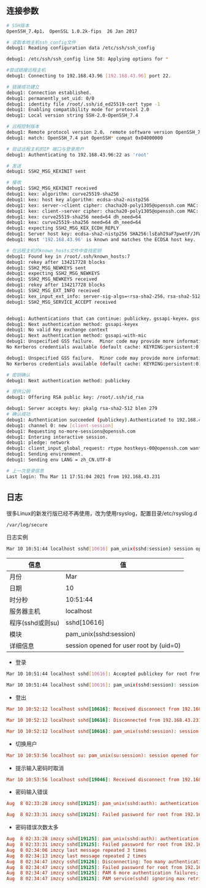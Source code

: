 <!--
 * @Description: 
 * @Version: 1.0
 * @Author: DaLao
 * @Email: dalao_li@163.com
 * @Date: 2021-03-10 10:19:22
 * @LastEditors: DaLao
 * @LastEditTime: 2021-12-29 21:19:41
-->
## 连接参数

```sh
# SSH版本
OpenSSH_7.4p1， OpenSSL 1.0.2k-fips  26 Jan 2017

# 读取本地主机ssh_config文件
debug1: Reading configuration data /etc/ssh/ssh_config

debug1: /etc/ssh/ssh_config line 58: Applying options for *

#尝试链接远程主机 
debug1: Connecting to 192.168.43.96 [192.168.43.96] port 22.

# 链接成功建立
debug1: Connection established.
debug1: permanently_set_uid: 0/0
debug1: identity file /root/.ssh/id_ed25519-cert type -1
debug1: Enabling compatibility mode for protocol 2.0
debug1: Local version string SSH-2.0-OpenSSH_7.4

# 远程控制版本
debug1: Remote protocol version 2.0， remote software version OpenSSH_7.4
debug1: match: OpenSSH_7.4 pat OpenSSH* compat 0x04000000

# 验证远程主机的IP 端口与登录用户
debug1: Authenticating to 192.168.43.96:22 as 'root'

# 发送
debug1: SSH2_MSG_KEXINIT sent

# 接收
debug1: SSH2_MSG_KEXINIT received
debug1: kex: algorithm: curve25519-sha256
debug1: kex: host key algorithm: ecdsa-sha2-nistp256
debug1: kex: server->client cipher: chacha20-poly1305@openssh.com MAC: <implicit> compression: none
debug1: kex: client->server cipher: chacha20-poly1305@openssh.com MAC: <implicit> compression: none
debug1: kex: curve25519-sha256 need=64 dh_need=64
debug1: kex: curve25519-sha256 need=64 dh_need=64
debug1: expecting SSH2_MSG_KEX_ECDH_REPLY
debug1: Server host key: ecdsa-sha2-nistp256 SHA256:lsEahI9aF7pwetF/JFWve4GvvsepzuYPc24/r2qxLZ8
debug1: Host '192.168.43.96' is known and matches the ECDSA host key.

# 在远程主机的known_hosts文件中查找密钥
debug1: Found key in /root/.ssh/known_hosts:7
debug1: rekey after 134217728 blocks
debug1: SSH2_MSG_NEWKEYS sent
debug1: expecting SSH2_MSG_NEWKEYS
debug1: SSH2_MSG_NEWKEYS received
debug1: rekey after 134217728 blocks
debug1: SSH2_MSG_EXT_INFO received
debug1: kex_input_ext_info: server-sig-algs=<rsa-sha2-256，rsa-sha2-512>
debug1: SSH2_MSG_SERVICE_ACCEPT received


debug1: Authentications that can continue: publickey，gssapi-keyex，gssapi-with-mic，password
debug1: Next authentication method: gssapi-keyex
debug1: No valid Key exchange context
debug1: Next authentication method: gssapi-with-mic
debug1: Unspecified GSS failure.  Minor code may provide more information
No Kerberos credentials available (default cache: KEYRING:persistent:0)

debug1: Unspecified GSS failure.  Minor code may provide more information
No Kerberos credentials available (default cache: KEYRING:persistent:0)

# 密钥确认
debug1: Next authentication method: publickey

# 提供公钥
debug1: Offering RSA public key: /root/.ssh/id_rsa

debug1: Server accepts key: pkalg rsa-sha2-512 blen 279
# 确认成功
debug1: Authentication succeeded (publickey).Authenticated to 192.168.43.96 ([192.168.43.96]:22).
debug1: channel 0: new [client-session]
debug1: Requesting no-more-sessions@openssh.com
debug1: Entering interactive session.
debug1: pledge: network
debug1: client_input_global_request: rtype hostkeys-00@openssh.com want_reply 0
debug1: Sending environment.
debug1: Sending env LANG = zh_CN.UTF-8

# 上一次登录信息
Last login: Thu Mar 11 17:51:04 2021 from 192.168.43.231
```
## 日志

很多Linux的新发行版已经不再使用，改为使用rsyslog，配置目录/etc/rsyslog.d

```sh
/var/log/secure
```

日志实例

```sh
Mar 10 10:51:44 localhost sshd[10616] pam_unix(sshd:session) session opened for user root by (uid=0)
```
| 信息             | 值                                      |
| ---------------- | --------------------------------------- |
| 月份             | Mar                                     |
| 日期             | 10                                      |
| 时分秒           | 10:51:44                                |
| 服务器主机       | localhost                               |
| 程序(sshd或则su) | sshd[10616]                             |
| 模块             | pam_unix(sshd:session)                  |
| 详细信息         | session opened for user root by (uid=0) |
     

- 登录

```sh
Mar 10 10:51:44 localhost sshd[10616]: Accepted publickey for root from 192.168.43.231 port 52131 ssh2: RSA SHA256:D2xE2Ju/pNEVJBTGjYCb+kZb+TwclJjxsQFJcfTCnZ4

Mar 10 10:51:44 localhost sshd[10616]: pam_unix(sshd:session): session opened for user root by (uid=0)
```

- 登出

```ini
Mar 10 10:52:12 localhost sshd[10616]: Received disconnect from 192.168.43.231 port 52131:11: disconnected by user

Mar 10 10:52:12 localhost sshd[10616]: Disconnected from 192.168.43.231 port 52131

Mar 10 10:52:12 localhost sshd[10616]: pam_unix(sshd:session): session closed for user root
```

- 切换用户

```ini
Mar 10 10:53:56 localhost su: pam_unix(su:session): session opened for user dalao by (uid=0)
```

- 提示输入密码时取消

```ini
Mar 10 10:53:56 localhost sshd[19046]: Received disconnect from 192.168.43.231: 13: The user canceled authentication.
```

- 密码输入错误

```ini
Aug  8 02:33:28 imzcy sshd[19125]: pam_unix(sshd:auth): authentication failure; logname= uid=0 euid=0 tty=ssh ruser= rhost=192.168.217.10  user=root

Aug  8 02:33:31 imzcy sshd[19125]: Failed password for root from 192.168.217.10 port 57994 ssh2
```

- 密码错误次数太多

```ini
Aug  8 02:33:28 imzcy sshd[19125]: pam_unix(sshd:auth): authentication failure; logname= uid=0 euid=0 tty=ssh ruser= rhost=192.168.217.10  user=root
Aug  8 02:33:31 imzcy sshd[19125]: Failed password for root from 192.168.217.10 port 57994 ssh2
Aug  8 02:34:06 imzcy last message repeated 3 times
Aug  8 02:34:13 imzcy last message repeated 2 times
Aug  8 02:34:47 imzcy sshd[19126]: Disconnecting: Too many authentication failures for root
Aug  8 02:34:47 imzcy sshd[19125]: Failed password for root from 192.168.217.10 port 57994 ssh2
Aug  8 02:34:47 imzcy sshd[19125]: PAM 6 more authentication failures; logname= uid=0 euid=0 tty=ssh ruser= rhost=192.168.217.10  user=root
Aug  8 02:34:47 imzcy sshd[19125]: PAM service(sshd) ignoring max retries; 7 > 3
```